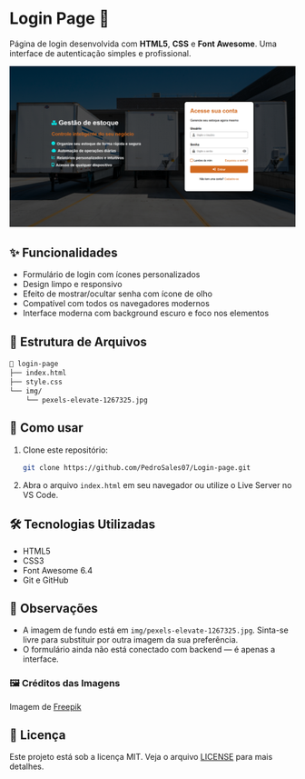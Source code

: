 
# Login Page 🔐

Página de login desenvolvida com **HTML5**, **CSS** e **Font Awesome**. Uma interface de autenticação simples e profissional.

![Preview da tela de login](img/Captura%20de%20tela%202025-04-10%20042710.png)

## ✨ Funcionalidades

- Formulário de login com ícones personalizados
- Design limpo e responsivo
- Efeito de mostrar/ocultar senha com ícone de olho
- Compatível com todos os navegadores modernos
- Interface moderna com background escuro e foco nos elementos

## 📁 Estrutura de Arquivos

```
📂 login-page
├── index.html
├── style.css
└── img/
    └── pexels-elevate-1267325.jpg
```

## 🚀 Como usar

1. Clone este repositório:
   ```bash
   git clone https://github.com/PedroSales07/Login-page.git
   ```

2. Abra o arquivo `index.html` em seu navegador ou utilize o Live Server no VS Code.

## 🛠 Tecnologias Utilizadas

- HTML5
- CSS3
- Font Awesome 6.4
- Git e GitHub

## 📌 Observações

- A imagem de fundo está em `img/pexels-elevate-1267325.jpg`. Sinta-se livre para substituir por outra imagem da sua preferência.
- O formulário ainda não está conectado com backend — é apenas a interface.

### 🖼️ Créditos das Imagens
Imagem de [Freepik](https://www.freepik.com)


## 📄 Licença

Este projeto está sob a licença MIT. Veja o arquivo [LICENSE](LICENSE) para mais detalhes.
